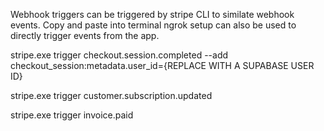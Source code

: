 Webhook triggers can be triggered by stripe CLI to similate webhook events. Copy and paste into terminal
ngrok setup can also be used to directly trigger events from the app.

stripe.exe trigger checkout.session.completed --add checkout_session:metadata.user_id={REPLACE WITH A SUPABASE USER ID}

stripe.exe trigger customer.subscription.updated

stripe.exe trigger invoice.paid
